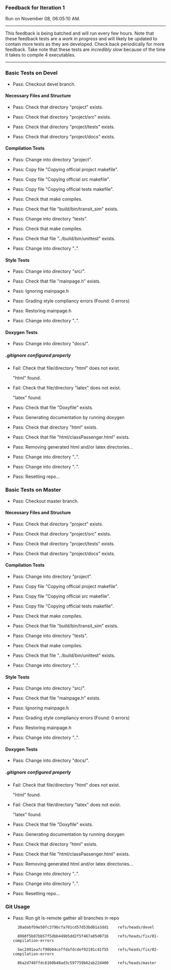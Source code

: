 ### Feedback for Iteration 1

Run on November 08, 06:05:10 AM.

<hr>

This feedback is being batched and will run every few hours. Note that these feedback tests are a *work in progress* and will likely be updated to contain more tests as they are developed. Check back periodically for more feedback. Take note that these tests are _incredibly slow_ because of the time it takes to compile 4 executables.

<hr>


### Basic Tests on Devel

+ Pass: Checkout devel branch.




#### Necessary Files and Structure

+ Pass: Check that directory "project" exists.

+ Pass: Check that directory "project/src" exists.

+ Pass: Check that directory "project/tests" exists.

+ Pass: Check that directory "project/docs" exists.


#### Compilation Tests

+ Pass: Change into directory "project".

+ Pass: Copy file "Copying official project makefile".



+ Pass: Copy file "Copying official src makefile".



+ Pass: Copy file "Copying official tests makefile".



+ Pass: Check that make compiles.



+ Pass: Check that file "build/bin/transit_sim" exists.

+ Pass: Change into directory "tests".

+ Pass: Check that make compiles.



+ Pass: Check that file "../build/bin/unittest" exists.

+ Pass: Change into directory "..".


#### Style Tests

+ Pass: Change into directory "src/".

+ Pass: Check that file "mainpage.h" exists.

+ Pass: Ignoring mainpage.h



+ Pass: Grading style compliancy errors (Found: 0 errors)

+ Pass: Restoring mainpage.h



+ Pass: Change into directory "..".


#### Doxygen Tests

+ Pass: Change into directory "docs/".


##### .gitignore configured properly

+ Fail: Check that file/directory "html" does not exist.

     "html" found.

+ Fail: Check that file/directory "latex" does not exist.

     "latex" found.

+ Pass: Check that file "Doxyfile" exists.

+ Pass: Generating documentation by running doxygen

+ Pass: Check that directory "html" exists.

+ Pass: Check that file "html/classPassenger.html" exists.

+ Pass: Removing generated html and/or latex directories...



+ Pass: Change into directory "..".

+ Pass: Change into directory "..".

+ Pass: Resetting repo...




### Basic Tests on Master

+ Pass: Checkout master branch.




#### Necessary Files and Structure

+ Pass: Check that directory "project" exists.

+ Pass: Check that directory "project/src" exists.

+ Pass: Check that directory "project/tests" exists.

+ Pass: Check that directory "project/docs" exists.


#### Compilation Tests

+ Pass: Change into directory "project".

+ Pass: Copy file "Copying official project makefile".



+ Pass: Copy file "Copying official src makefile".



+ Pass: Copy file "Copying official tests makefile".



+ Pass: Check that make compiles.



+ Pass: Check that file "build/bin/transit_sim" exists.

+ Pass: Change into directory "tests".

+ Pass: Check that make compiles.



+ Pass: Check that file "../build/bin/unittest" exists.

+ Pass: Change into directory "..".


#### Style Tests

+ Pass: Change into directory "src/".

+ Pass: Check that file "mainpage.h" exists.

+ Pass: Ignoring mainpage.h



+ Pass: Grading style compliancy errors (Found: 0 errors)

+ Pass: Restoring mainpage.h



+ Pass: Change into directory "..".


#### Doxygen Tests

+ Pass: Change into directory "docs/".


##### .gitignore configured properly

+ Fail: Check that file/directory "html" does not exist.

     "html" found.

+ Fail: Check that file/directory "latex" does not exist.

     "latex" found.

+ Pass: Check that file "Doxyfile" exists.

+ Pass: Generating documentation by running doxygen

+ Pass: Check that directory "html" exists.

+ Pass: Check that file "html/classPassenger.html" exists.

+ Pass: Removing generated html and/or latex directories...



+ Pass: Change into directory "..".

+ Pass: Change into directory "..".

+ Pass: Resetting repo...




### Git Usage

+ Pass: Run git ls-remote gather all branches in repo

		38adabfb9e50fc379bcfa701cd57d53bd01a3dd1	refs/heads/devel

		8960f5b87bb57f5dbb449b5dd2f5f467a05d0716	refs/heads/fix/01-compilation-errors

		5ec2491ea7cf90b04ceffdafdcdef92191c41f55	refs/heads/fix/02-compilation-errors

		86a2d748ffdc6160b48ad3c597759b62ab22d400	refs/heads/master



